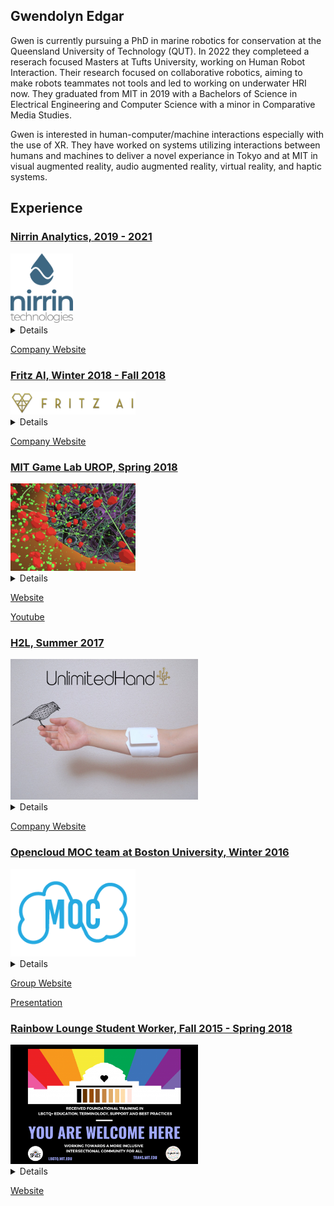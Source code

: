 
## Gwendolyn Edgar

Gwen is currently pursuing a PhD in marine robotics for conservation at the Queensland University of Technology (QUT). In 2022 they completeed a reserach focused Masters at Tufts University, working on Human Robot Interaction. Their research focused on collaborative robotics, aiming to make robots teammates not tools and led to working on underwater HRI now. They graduated from MIT in 2019 with a Bachelors of Science in Electrical Engineering and Computer Science with a minor in Comparative Media Studies.

Gwen is interested in human-computer/machine interactions especially with the use of XR. They have worked on systems utilizing interactions between humans and machines to deliver a novel experiance in Tokyo and at MIT in visual augmented reality, audio augmented reality, virtual reality, and haptic systems.


## Experience

### [Nirrin Analytics, 2019 - 2021](#nirrin)  
<img src="images/nirrin.png" alt="Nirrin Analytics" width="100"/>
<details>
 I work at a startup called Nirrin Analytics striving to improve research and production of protein based drugs through real time analytics of bioreactor contents using NIR lasers and advanced modeling.  I design, implement, review, and debug software solutions and modeling.  In this past year, I have independently developed and currently maintain a significant portion of our codebase. Since Nirrin is a small company, I have worked on security, networks, databases, APIs and overall infrastructure. It has been a very rewarding experience to learn and build on multiple aspects of a product. 
 
Some of the work I do:
 <ul>
<li>    Designed and Built a network architecture with OpenOPC</li>
<li>    Started and run team sprints and keep track of progress of team members</li>
<li>    Reworked the system to send patches to test devices with partners and implemented security features therein</li>
<li>    Uploading data securely, changing data format for easier consumption, and allowing for outside data to be added to the system</li>
<li>    Redesigned the routing system for modularity and clarity</li>
<li>    Designed, built, and maintain a restful API</li>
<li>    Upgraded system to run production server and moved storage and operations to external storage</li>
<li>    Reworking database for clarity and better storage</li>
<li>    Improving data modeling and modularity</li>
<li>    Detect and eliminate slowdowns in the codebase</li>
<li>    Debug for database, API, GUI, networking, modeling, and any other software issues</li>
<li>    Write documentation</li>
 </ul>

</details>

[Company Website](https://nirrin.tech/)



### [Fritz AI, Winter 2018 - Fall 2018](#fritz)
<img src="images/fritz_logo.png" alt="Fritz AI" width="200"/>
<details>
I worked as a full stack engineer with a Boston based startup, Fritz AI, that was creating a platform to run machine learning algorithms locally on a mobile device as well as a system to evaluate the developer’s learning models. The point of this was to protect personal data or to allow for machine learning to help people who do not have consistent data connection. The use cases of these two are as follows: some data is too sensitive or personal to be trusted to go online or be collected such as in the case of a STD detector; there are many places where phones are prevalient but data connections are not. A prime example of this use case is a project we helped with where farmers in third world countries would download the models while in town then use their phones to detect crop disease and learn how to treat it. During my time at Fritz, I implemented multiple features and helped with the company's public launch. This work was the exact opposite of my previous internship as I was fully part of the software team. I filled tickets and participated in code review. 
 </details>
 
 [Company Website](https://www.fritz.ai/)

### [MIT Game Lab UROP, Spring 2018](#clevr) 
<img src="images/clever.png" alt="clever" width="200"/>
<details>
In my junior year, I joined the MIT Game Lab, where I worked on CLEVR, Collaborative Learning Environment in Virtual Reality, headed by Philip Tan and funded by a grant from the Oculus Story Studio. CLEVR was a mostly student designed educational game promoting cell understanding in highschool biology through "in person" discovery and collaboration between two students - one in virtual reality and one on a companion device. In this project, I participated in the design discussions, built parts and user tested the game, building upon input in further iterations. This was a very rewarding experience for me as I developed both technical and collaboration skills.
 </details>
 
 [Website](https://education.mit.edu/project/clevr/)
 
 [Youtube](https://www.youtube.com/watch?v=LQFQl3aVijs)
 

### [H2L, Summer 2017](#h2l) 

<img src="images/h2l.jpg" alt="H2L" width="300"/>

<details>
 In my sophomore year, I reached out to a startup company in Japan working to 'touch' the virtual world - H2L. My application was accepted and that summer I moved to Japan to work with them. At H2L,  I worked under Dr. Emi Tamaki, an associate professor at Waseda University to spearhead an inhouse project centered around sharing experiences between a human and a robot (Nao) using their haptic sensor and feedback system (Unlimited Hand) and augmented reality (Microsoft Hololens). I designed and built a system enabling a human to control and receive input from Nao in a natural way. My system understood how the human moved their head and what gestures they performed. It then piped this information to Nao, whose head and arms moved in a similar way as the human’s.  At the same time, the human could see through Nao’s eyes,  receiving live feedback through a video feed projected on the Hololens. My proof of concept was a success and Professor Tamaki advanced work on this project after I left with different robotic systems.
  </details>
  
  [Company Website](http://unlimitedhand.com/en/)


### [Opencloud MOC team at Boston University, Winter 2016](#moc)

<img src="images/moc.png" alt="moc" width="200"/>

<details>
I was in a dynamic team contributing to Enhancing OpenStack to enable multiple providers to participate in a shared cloud. Massachussetts Open Cloud(MOC) aimed to create a self-sustaining at-scale public cloud based on the Open Cloud eXchange model. It is currently fully operational. I was specifically working with the Hardware Isolation Layer (HIL) group at Boston University which allocates and configures nodes (typically computers or users) and networks. I worked primarily with fellow MIT student Mengyuan Sun to implement outward facing features that interfaced with the rest of the team.
  </details>
  
  [Group Website](https://massopen.cloud/)
  
  [Presentation](https://www.redhat.com/files/summit/session-assets/2017/S108148-rhsummit-moc-rh-talk-2017-v06.pdf)
  
### [Rainbow Lounge Student Worker, Fall 2015 - Spring 2018](#gay)

<img src="images/rainbow.png" alt="rainbow" width="300"/>
<details>
LBGTQ+ issues are very important to me. For most of my MIT career, I worked at the Rainbow Lounge helping to create a more inclusive and welcoming envoronment at MIT. My duties there included providing a welcoming environment for students who needed a safe space or someone to talk to without judgement. I was also tasked with running events, compiling the newsletter, finding funding, and furthering outreach to more students. I enjoyed this work a lot on a more emotional level - you can see people grow and become more comfortable with themselves and maybe be a part of that. I stopped my work my senior year due to time constraints. 
  </details>

[Website](https://lbgtq.mit.edu/home)


